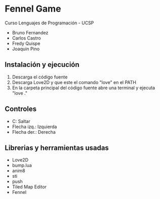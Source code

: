 # Fennel Game

Curso Lenguajes de Programación - UCSP

- Bruno Fernandez
- Carlos Castro
- Fredy Quispe
- Joaquin Pino

## Instalación y ejecución

1. Descarga el código fuente
2. Descarga Love2D y que este el comando "love" en el PATH
3. En la carpeta principal del código fuente abre una terminal y ejecuta "love ."

## Controles

- C: Saltar
- Flecha izq.: Izquierda
- Flecha der.: Derecha

## Librerias y herramientas usadas

- Love2D
- bump.lua
- anim8
- sti
- push
- Tiled Map Editor
- Fennel
